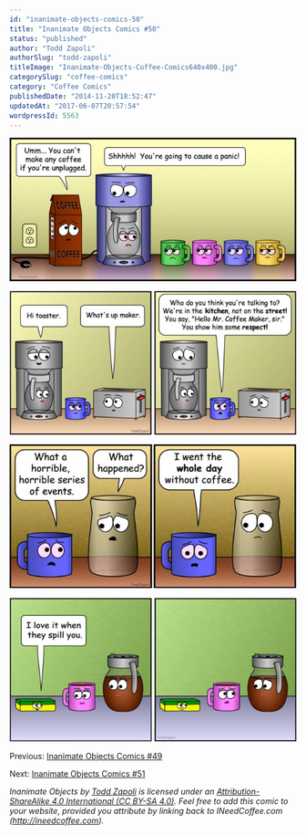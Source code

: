 ```yaml
---
id: "inanimate-objects-comics-50"
title: "Inanimate Objects Comics #50"
status: "published"
author: "Todd Zapoli"
authorSlug: "todd-zapoli"
titleImage: "Inanimate-Objects-Coffee-Comics640x400.jpg"
categorySlug: "coffee-comics"
category: "Coffee Comics"
publishedDate: "2014-11-20T18:52:47"
updatedAt: "2017-06-07T20:57:54"
wordpressId: 5563
---
```


[![panic](201439-cause-a-paniccc-650x325.jpg)](/wp-content/uploads/2014/11/201439-cause-a-paniccc.jpg)

[![show him](201438show-him-some-respect-650x325.jpg)](/wp-content/uploads/2014/11/201438show-him-some-respect.jpg)

[![horrible](201436horrible-series-of-events-650x325.jpg)](/wp-content/uploads/2014/11/201436horrible-series-of-events.jpg)

[![love it when they spill](201435-love-it-when-they-spill-youu-650x325.jpg)](/wp-content/uploads/2014/11/201435-love-it-when-they-spill-youu.jpg)

Previous: [Inanimate Objects Comics #49](/inanimate-objects-comics-49/)

Next: [Inanimate Objects Comics #51](/inanimate-objects-comics-51/)

*Inanimate Objects by [Todd Zapoli](/) is licensed under an [Attribution-ShareAlike 4.0 International (CC BY-SA 4.0)](https://creativecommons.org/licenses/by-sa/4.0/). Feel free to add this comic to your website, provided you attribute by linking back to INeedCoffee.com (http://ineedcoffee.com).*
